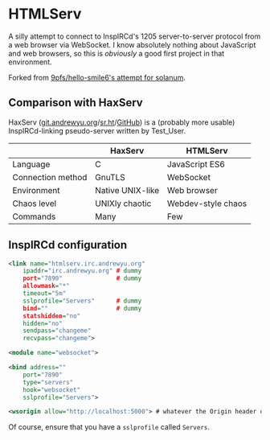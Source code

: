 # HTMLServ

A silly attempt to connect to InspIRCd's 1205 server-to-server protocol
from a web browser via WebSocket.  I know absolutely nothing about
JavaScript and web browsers, so this is *obviously* a good
first project in that environment.

Forked from [9pfs/hello-smile6's attempt for solanum](https://github.com/hello-smile6/html5-solanum-s2s-implementation/).

## Comparison with HaxServ

HaxServ ([git.andrewyu.org](https://git.andrewyu.org/hax/coupserv.git)/[sr.ht](https://git.sr.ht/~runxiyu/haxserv)/[GitHub](https://github.com/runxiyu/haxserv)) is a (probably more usable) InspIRCd-linking pseudo-server written by Test\_User.


| |HaxServ|HTMLServ|
|-|-------|--------|
|Language|C|JavaScript ES6|
|Connection method|GnuTLS|WebSocket|
|Environment|Native UNIX-like|Web browser|
|Chaos level|UNIXly chaotic|Webdev-style chaos|
|Commands|Many|Few|

## InspIRCd configuration

```xml
<link name="htmlserv.irc.andrewyu.org"
	ipaddr="irc.andrewyu.org" # dummy
	port="7890"               # dummy
	allowmask="*"
	timeout="5m"
	sslprofile="Servers"      # dummy
	bind=""                   # dummy
	statshidden="no"
	hidden="no"
	sendpass="changeme"
	recvpass="changeme">

<module name="websocket">

<bind address=""
	port="7890"
	type="servers"
	hook="websocket"
	sslprofile="Servers">

<wsorigin allow="http://localhost:5000"> # whatever the Origin header of the request will be
```

Of course, ensure that you have a `sslprofile` called `Servers`.
